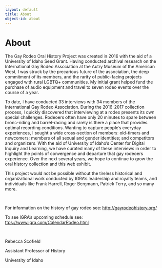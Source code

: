 ```yaml
---
layout: default
title: About
object-id: about
---
```

<div class="about-section ">
<div class="about-content">
<h1>About </h1>
<p class="pt-4">The Gay Rodeo Oral History Project was created in 2016 with the aid of a University of Idaho Seed Grant. Having conducted archival research on the International Gay Rodeo Association at the Autry Museum of the American West, I was struck by the precarious future of the association, the deep commitment of its members, and the rarity of public-facing projects engaged with rural LGBTQ+ communities. My initial grant helped fund the purchase of audio equipment and travel to seven rodeo events over the course of a year.</p> 
<p>To date, I have conducted 33 interviews with 34 members of the International Gay Rodeo Association. During the 2016-2017 collection process, I quickly discovered that interviewing at a rodeo presents its own special challenges. Rodeoers often have only 20 minutes to spare between bronc-riding and barrel-racing and rarely is there a place that provides optimal recording conditions. Wanting to capture people’s everyday experiences, I sought a wide cross-section of members: old-timers and newcomers; members of all sexual and gender identities; and competitors and organizers. With the aid of University of Idaho’s Center for Digital Inquiry and Learning, we have curated many of these interviews in order to highlight the points of convergence and departure that gay rodeoers experience. Over the next several years, we hope to continue to grow the oral history collection and this web exhibit.</p> 
<p>This project would not be possible without the tireless historical and organizational work conducted by IGRA’s leadership and royalty teams, and individuals like Frank Harrell, Roger Bergmann, Patrick Terry, and so many more.</p> 
<br/>
<p>For information on the history of gay rodeo see: <a href="http://gayrodeohistory.org/" target="_blank">http://gayrodeohistory.org/</a></p> 
<p>To see IGRA’s upcoming schedule see: <a href="https://www.igra.com/CalendarRodeo.html" target="_blank">ttps://www.igra.com/CalendarRodeo.html</a></p>
<br/>
<p>Rebecca Scofield</p>
<p>Assistant Professor of History</p>
<p class="pb-3">University of Idaho</p>

</div>
</div>


